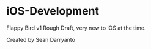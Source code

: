 # iOS-Development
Flappy Bird v1
Rough Draft, very new to iOS at the time.

Created by Sean Darryanto 
